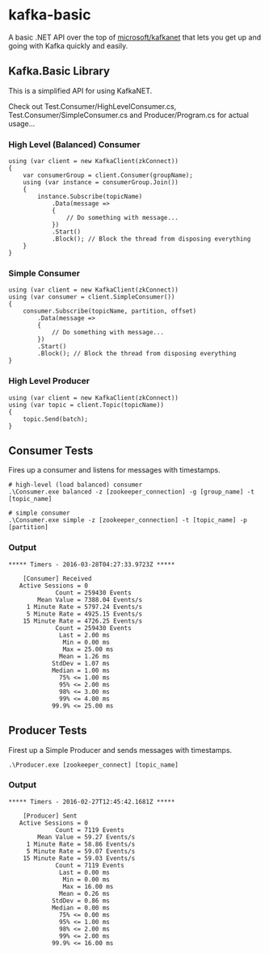 # kafka-basic
A basic .NET API over the top of [microsoft/kafkanet](https://github.com/microsoft/kafkanet) that lets you get up and going with Kafka quickly and easily.

## Kafka.Basic Library

This is a simplified API for using KafkaNET.

Check out Test.Consumer/HighLevelConsumer.cs, Test.Consumer/SimpleConsumer.cs and Producer/Program.cs for actual usage...

### High Level (Balanced) Consumer

    using (var client = new KafkaClient(zkConnect))
    {
        var consumerGroup = client.Consumer(groupName);
        using (var instance = consumerGroup.Join())
        {
            instance.Subscribe(topicName)
                .Data(message =>
                {
                    // Do something with message...
                })
                .Start()
                .Block(); // Block the thread from disposing everything
        }
    }

### Simple Consumer

    using (var client = new KafkaClient(zkConnect))
    using (var consumer = client.SimpleConsumer())
    {
        consumer.Subscribe(topicName, partition, offset)
            .Data(message =>
            {
                // Do something with message...
            })
            .Start()
            .Block(); // Block the thread from disposing everything
    }

### High Level Producer

    using (var client = new KafkaClient(zkConnect))
    using (var topic = client.Topic(topicName))
    {
        topic.Send(batch);
    }

## Consumer Tests

Fires up a consumer and listens for messages with timestamps.

    # high-level (load balanced) consumer
    .\Consumer.exe balanced -z [zookeeper_connection] -g [group_name] -t [topic_name]

	# simple consumer
    .\Consumer.exe simple -z [zookeeper_connection] -t [topic_name] -p [partition]

### Output

    ***** Timers - 2016-03-28T04:27:33.9723Z *****

        [Consumer] Received
       Active Sessions = 0
                 Count = 259430 Events
            Mean Value = 7388.04 Events/s
         1 Minute Rate = 5797.24 Events/s
         5 Minute Rate = 4925.15 Events/s
        15 Minute Rate = 4726.25 Events/s
                 Count = 259430 Events
                  Last = 2.00 ms
                   Min = 0.00 ms
                   Max = 25.00 ms
                  Mean = 1.26 ms
                StdDev = 1.07 ms
                Median = 1.00 ms
                  75% <= 1.00 ms
                  95% <= 2.00 ms
                  98% <= 3.00 ms
                  99% <= 4.00 ms
                99.9% <= 25.00 ms

## Producer Tests

Firest up a Simple Producer and sends messages with timestamps.

    .\Producer.exe [zookeeper_connect] [topic_name]

### Output

    ***** Timers - 2016-02-27T12:45:42.1681Z *****

        [Producer] Sent
       Active Sessions = 0
                 Count = 7119 Events
            Mean Value = 59.27 Events/s
         1 Minute Rate = 58.86 Events/s
         5 Minute Rate = 59.07 Events/s
        15 Minute Rate = 59.03 Events/s
                 Count = 7119 Events
                  Last = 0.00 ms
                   Min = 0.00 ms
                   Max = 16.00 ms
                  Mean = 0.26 ms
                StdDev = 0.86 ms
                Median = 0.00 ms
                  75% <= 0.00 ms
                  95% <= 1.00 ms
                  98% <= 2.00 ms
                  99% <= 2.00 ms
                99.9% <= 16.00 ms
